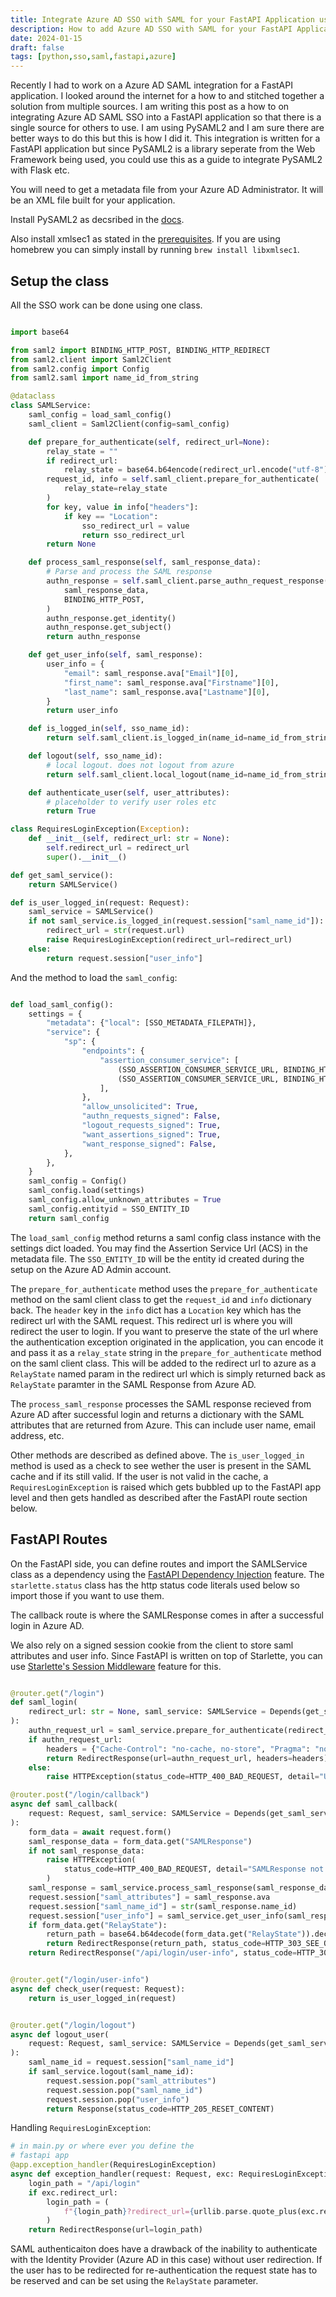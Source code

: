 ```yaml
---
title: Integrate Azure AD SSO with SAML for your FastAPI Application using PySAML2
description: How to add Azure AD SSO with SAML for your FastAPI Application
date: 2024-01-15
draft: false
tags: [python,sso,saml,fastapi,azure]
---
```


Recently I had to work on a Azure AD SAML integration for a FastAPI application.
I looked around the internet for a how to and stitched together a solution from
multiple sources. I am writing this post as a how to on integrating Azure AD SAML
SSO into a FastAPI application so that there is a single source for others to use.
I am using PySAML2 and I am sure there are better ways to do this but this is how
I did it. This integration is written for a FastAPI application but since PySAML2 is
a library seperate from the Web Framework being used, you could use this as a guide
to integrate PySAML2 with Flask etc.

You will need to get a metadata file from your Azure AD Administrator.
It will be an XML file built for your application.

Install PySAML2 as decsribed in the [docs](https://pysaml2.readthedocs.io/en/latest/).

Also install xmlsec1 as stated in the [prerequisites](https://pysaml2.readthedocs.io/en/latest/install.html#prerequisites).
If you are using homebrew you can simply install by running `brew install libxmlsec1`.

## Setup the class

All the SSO work can be done using one class.

```python

import base64

from saml2 import BINDING_HTTP_POST, BINDING_HTTP_REDIRECT
from saml2.client import Saml2Client
from saml2.config import Config
from saml2.saml import name_id_from_string

@dataclass
class SAMLService:
    saml_config = load_saml_config()
    saml_client = Saml2Client(config=saml_config)

    def prepare_for_authenticate(self, redirect_url=None):
        relay_state = ""
        if redirect_url:
            relay_state = base64.b64encode(redirect_url.encode("utf-8"))
        request_id, info = self.saml_client.prepare_for_authenticate(
            relay_state=relay_state
        )
        for key, value in info["headers"]:
            if key == "Location":
                sso_redirect_url = value
                return sso_redirect_url
        return None

    def process_saml_response(self, saml_response_data):
        # Parse and process the SAML response
        authn_response = self.saml_client.parse_authn_request_response(
            saml_response_data,
            BINDING_HTTP_POST,
        )
        authn_response.get_identity()
        authn_response.get_subject()
        return authn_response

    def get_user_info(self, saml_response):
        user_info = {
            "email": saml_response.ava["Email"][0],
            "first_name": saml_response.ava["Firstname"][0],
            "last_name": saml_response.ava["Lastname"][0],
        }
        return user_info

    def is_logged_in(self, sso_name_id):
        return self.saml_client.is_logged_in(name_id=name_id_from_string(sso_name_id))

    def logout(self, sso_name_id):
        # local logout. does not logout from azure
        return self.saml_client.local_logout(name_id=name_id_from_string(sso_name_id))

    def authenticate_user(self, user_attributes):
        # placeholder to verify user roles etc
        return True

class RequiresLoginException(Exception):
    def __init__(self, redirect_url: str = None):
        self.redirect_url = redirect_url
        super().__init__()

def get_saml_service():
    return SAMLService()

def is_user_logged_in(request: Request):
    saml_service = SAMLService()
    if not saml_service.is_logged_in(request.session["saml_name_id"]):
        redirect_url = str(request.url)
        raise RequiresLoginException(redirect_url=redirect_url)
    else:
        return request.session["user_info"]
```

And the method to load the `saml_config`:

```python

def load_saml_config():
    settings = {
        "metadata": {"local": [SSO_METADATA_FILEPATH]},
        "service": {
            "sp": {
                "endpoints": {
                    "assertion_consumer_service": [
                        (SSO_ASSERTION_CONSUMER_SERVICE_URL, BINDING_HTTP_REDIRECT),
                        (SSO_ASSERTION_CONSUMER_SERVICE_URL, BINDING_HTTP_POST),
                    ],
                },
                "allow_unsolicited": True,
                "authn_requests_signed": False,
                "logout_requests_signed": True,
                "want_assertions_signed": True,
                "want_response_signed": False,
            },
        },
    }
    saml_config = Config()
    saml_config.load(settings)
    saml_config.allow_unknown_attributes = True
    saml_config.entityid = SSO_ENTITY_ID
    return saml_config
```

The `load_saml_config` method returns a saml config class instance with the settings dict loaded.
You may find the Assertion Service Url (ACS) in the metadata file. The `SSO_ENTITY_ID` will be the
entity id created during the setup on the Azure AD Admin account.

The `prepare_for_authenticate` method uses the `prepare_for_authenticate` method on the saml client class
to get the `request_id` and `info` dictionary back. The `header` key in the `info` dict has a `Location` key
which has the redirect url with the SAML request. This redirect url is where you will redirect the user to login.
If you want to preserve the state of the url where the authentication exception originated in the application,
you can encode it and pass it as a `relay_state` string in the `prepare_for_authenticate` method on the saml
client class. This will be added to the redirect url to azure as a `RelayState` named param in the redirect url
which is simply returned back as `RelayState` paramter in the SAML Response from Azure AD.

The `process_saml_response` processes the SAML response recieved from Azure AD after successful login
and returns a dictionary with the SAML attributes that are returned from Azure. This can include user name,
email address, etc.

Other methods are described as defined above. The `is_user_logged_in` method is used as a check to see
wether the user is present in the SAML cache and if its still valid. If the user is not valid in the cache,
a `RequiresLoginException` is raised which gets bubbled up to the FastAPI app level and then gets handled
as described after the FastAPI route section below.

## FastAPI Routes

On the FastAPI side, you can define routes and import the SAMLService class as a dependency using the
[FastAPI Dependency Injection](https://fastapi.tiangolo.com/tutorial/dependencies/) feature. The `starlette.status`
class has the http status code literals used below so import those if you want to use them.

The callback route is where the SAMLResponse comes in after a successful login in Azure AD.

We also rely on a signed session cookie from the client to store saml attributes and user info.
Since FastAPI is written on top of Starlette, you can use
[Starlette's Session Middleware](https://www.starlette.io/middleware/#sessionmiddleware)
feature for this.

```python

@router.get("/login")
def saml_login(
    redirect_url: str = None, saml_service: SAMLService = Depends(get_saml_service)
):
    authn_request_url = saml_service.prepare_for_authenticate(redirect_url=redirect_url)
    if authn_request_url:
        headers = {"Cache-Control": "no-cache, no-store", "Pragma": "no-cache"}
        return RedirectResponse(url=authn_request_url, headers=headers)
    else:
        raise HTTPException(status_code=HTTP_400_BAD_REQUEST, detail="Unable to login")

@router.post("/login/callback")
async def saml_callback(
    request: Request, saml_service: SAMLService = Depends(get_saml_service)
):
    form_data = await request.form()
    saml_response_data = form_data.get("SAMLResponse")
    if not saml_response_data:
        raise HTTPException(
            status_code=HTTP_400_BAD_REQUEST, detail="SAMLResponse not found"
        )
    saml_response = saml_service.process_saml_response(saml_response_data)
    request.session["saml_attributes"] = saml_response.ava
    request.session["saml_name_id"] = str(saml_response.name_id)
    request.session["user_info"] = saml_service.get_user_info(saml_response)
    if form_data.get("RelayState"):
        return_path = base64.b64decode(form_data.get("RelayState")).decode("utf-8")
        return RedirectResponse(return_path, status_code=HTTP_303_SEE_OTHER)
    return RedirectResponse("/api/login/user-info", status_code=HTTP_303_SEE_OTHER)


@router.get("/login/user-info")
async def check_user(request: Request):
    return is_user_logged_in(request)


@router.get("/login/logout")
async def logout_user(
    request: Request, saml_service: SAMLService = Depends(get_saml_service)
):
    saml_name_id = request.session["saml_name_id"]
    if saml_service.logout(saml_name_id):
        request.session.pop("saml_attributes")
        request.session.pop("saml_name_id")
        request.session.pop("user_info")
        return Response(status_code=HTTP_205_RESET_CONTENT)
```

Handling `RequiresLoginException`:

```python
# in main.py or where ever you define the
# fastapi app
@app.exception_handler(RequiresLoginException)
async def exception_handler(request: Request, exc: RequiresLoginException) -> Response:
    login_path = "/api/login"
    if exc.redirect_url:
        login_path = (
            f"{login_path}?redirect_url={urllib.parse.quote_plus(exc.redirect_url)}"
        )
    return RedirectResponse(url=login_path)
```

SAML authenticaiton does have a drawback of the inability to authenticate with the Identity Provider
(Azure AD in this case) without user redirection. If the user has to be redirected for re-authentication
the request state has to be reserved and can be set using the `RelayState` parameter.
